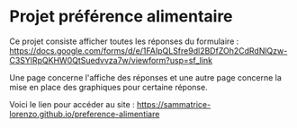 # Projet préférence alimentaire

Ce projet consiste afficher toutes les réponses du formulaire : https://docs.google.com/forms/d/e/1FAIpQLSfre9dl2BDfZOh2CdRdNlQzw-C3SYlRpQKHW0QtSuedvvza7w/viewform?usp=sf_link

Une page concerne l'affiche des réponses et une autre page concerne la mise en place des graphiques pour certaine réponse.


Voici le lien pour accéder au site : https://sammatrice-lorenzo.github.io/preference-alimentiare